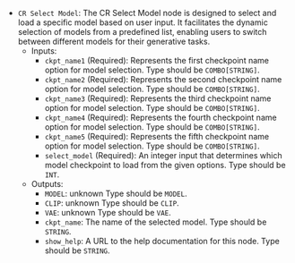 - `CR Select Model`: The CR Select Model node is designed to select and load a specific model based on user input. It facilitates the dynamic selection of models from a predefined list, enabling users to switch between different models for their generative tasks.
    - Inputs:
        - `ckpt_name1` (Required): Represents the first checkpoint name option for model selection. Type should be `COMBO[STRING]`.
        - `ckpt_name2` (Required): Represents the second checkpoint name option for model selection. Type should be `COMBO[STRING]`.
        - `ckpt_name3` (Required): Represents the third checkpoint name option for model selection. Type should be `COMBO[STRING]`.
        - `ckpt_name4` (Required): Represents the fourth checkpoint name option for model selection. Type should be `COMBO[STRING]`.
        - `ckpt_name5` (Required): Represents the fifth checkpoint name option for model selection. Type should be `COMBO[STRING]`.
        - `select_model` (Required): An integer input that determines which model checkpoint to load from the given options. Type should be `INT`.
    - Outputs:
        - `MODEL`: unknown Type should be `MODEL`.
        - `CLIP`: unknown Type should be `CLIP`.
        - `VAE`: unknown Type should be `VAE`.
        - `ckpt_name`: The name of the selected model. Type should be `STRING`.
        - `show_help`: A URL to the help documentation for this node. Type should be `STRING`.
